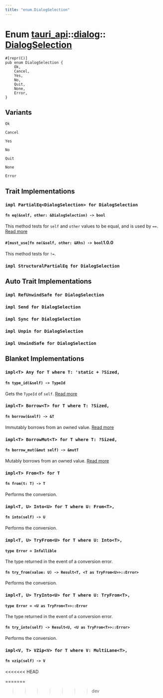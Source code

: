 ```yaml
---
title: "enum.DialogSelection"
---
```


# Enum [tauri_api](/docs/api/rust/tauri_api/../index.html)::​[dialog](/docs/api/rust/tauri_api/index.html)::​[DialogSelection](/docs/api/rust/tauri_api/)

    #[repr(C)]
    pub enum DialogSelection {
        Ok,
        Cancel,
        Yes,
        No,
        Quit,
        None,
        Error,
    }

## Variants

`Ok`

`Cancel`

`Yes`

`No`

`Quit`

`None`

`Error`

## Trait Implementations

### `impl PartialEq<DialogSelection> for DialogSelection`

#### `fn eq(&self, other: &DialogSelection) -> bool`

This method tests for `self` and `other` values to be equal, and is used by `==`. [Read more](https://doc.rust-lang.org/nightly/core/cmp/trait.PartialEq.html#tymethod.eq)

#### `#[must_use]fn ne(&self, other: &Rhs) -> bool`1.0.0

This method tests for `!=`.

### `impl StructuralPartialEq for DialogSelection`

## Auto Trait Implementations

### `impl RefUnwindSafe for DialogSelection`

### `impl Send for DialogSelection`

### `impl Sync for DialogSelection`

### `impl Unpin for DialogSelection`

### `impl UnwindSafe for DialogSelection`

## Blanket Implementations

### `impl<T> Any for T where T: 'static + ?Sized,`

#### `fn type_id(&self) -> TypeId`

Gets the `TypeId` of `self`. [Read more](https://doc.rust-lang.org/nightly/core/any/trait.Any.html#tymethod.type_id)

### `impl<T> Borrow<T> for T where T: ?Sized,`

#### `fn borrow(&self) -> &T`

Immutably borrows from an owned value. [Read more](https://doc.rust-lang.org/nightly/core/borrow/trait.Borrow.html#tymethod.borrow)

### `impl<T> BorrowMut<T> for T where T: ?Sized,`

#### `fn borrow_mut(&mut self) -> &mutT`

Mutably borrows from an owned value. [Read more](https://doc.rust-lang.org/nightly/core/borrow/trait.BorrowMut.html#tymethod.borrow_mut)

### `impl<T> From<T> for T`

#### `fn from(t: T) -> T`

Performs the conversion.

### `impl<T, U> Into<U> for T where U: From<T>,`

#### `fn into(self) -> U`

Performs the conversion.

### `impl<T, U> TryFrom<U> for T where U: Into<T>,`

#### `type Error = Infallible`

The type returned in the event of a conversion error.

#### `fn try_from(value: U) -> Result<T, <T as TryFrom<U>>::Error>`

Performs the conversion.

### `impl<T, U> TryInto<U> for T where U: TryFrom<T>,`

#### `type Error = <U as TryFrom<T>>::Error`

The type returned in the event of a conversion error.

#### `fn try_into(self) -> Result<U, <U as TryFrom<T>>::Error>`

Performs the conversion.

### `impl<V, T> VZip<V> for T where V: MultiLane<T>,`

#### `fn vzip(self) -> V`
<<<<<<< HEAD
      
=======
>>>>>>> dev
